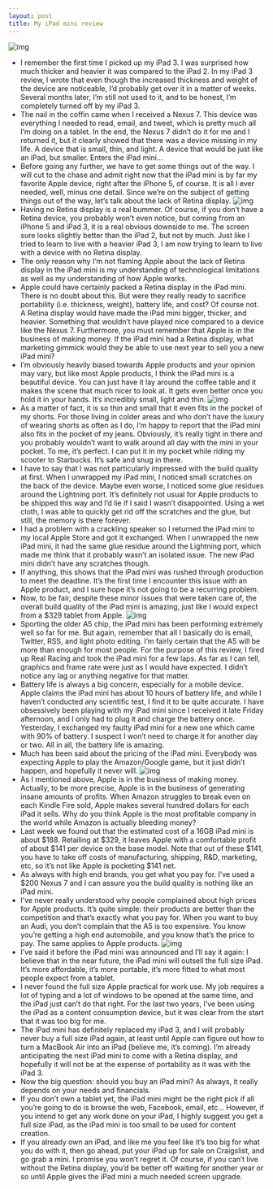 ```yaml
---
layout: post
title: My iPad mini review
---
```

![img](http://media.idownloadblog.com/wp-content/uploads/2012/11/iPad-mini-box.jpg)
* I remember the first time I picked up my iPad 3. I was surprised how much thicker and heavier it was compared to the iPad 2. In my iPad 3 review, I wrote that even though the increased thickness and weight of the device are noticeable, I’d probably get over it in a matter of weeks. Several months later, I’m still not used to it, and to be honest, I’m completely turned off by my iPad 3.
* The nail in the coffin came when I received a Nexus 7. This device was everything I needed to read, email, and tweet, which is pretty much all I’m doing on a tablet. In the end, the Nexus 7 didn’t do it for me and I returned it, but it clearly showed that there was a device missing in my life. A device that is small, thin, and light. A device that would be just like an iPad, but smaller. Enters the iPad mini…
* Before going any further, we have to get some things out of the way. I will cut to the chase and admit right now that the iPad mini is by far my favorite Apple device, right after the iPhone 5, of course. It is all I ever needed, well, minus one detail. Since we’re on the subject of getting things out of the way, let’s talk about the lack of Retina display.
![img](http://media.idownloadblog.com/wp-content/uploads/2012/10/iPad-mini-flat-finger.jpg)
* Having no Retina display is a real bummer. Of course, if you don’t have a Retina device, you probably won’t even notice, but coming from an iPhone 5 and iPad 3, it is a real obvious downside to me. The screen sure looks slightly better than the iPad 2, but not by much. Just like I tried to learn to live with a heavier iPad 3, I am now trying to learn to live with a device with no Retina display.
* The only reason why I’m not flaming Apple about the lack of Retina display in the iPad mini is my understanding of technological limitations as well as my understanding of how Apple works.
* Apple could have certainly packed a Retina display in the iPad mini. There is no doubt about this. But were they really ready to sacrifice portability (i.e. thickness, weight), battery life, and cost? Of course not. A Retina display would have made the iPad mini bigger, thicker, and heavier. Something that wouldn’t have played nice compared to a device like the Nexus 7. Furthermore, you must remember that Apple is in the business of making money. If the iPad mini had a Retina display, what marketing gimmick would they be able to use next year to sell you a new iPad mini?
* I’m obviously heavily biased towards Apple products and your opinion may vary, but like most Apple products, I think the iPad mini is a beautiful device. You can just have it lay around the coffee table and it makes the scene that much nicer to look at. It gets even better once you hold it in your hands. It’s incredibly small, light and thin.
![img](http://media.idownloadblog.com/wp-content/uploads/2012/10/iPad-mini-front-white-hand.jpg)
* As a matter of fact, it is so thin and small that it even fits in the pocket of my shorts. For those living in colder areas and who don’t have the luxury of wearing shorts as often as I do, I’m happy to report that the iPad mini also fits in the pocket of my jeans. Obviously, it’s really tight in there and you probably wouldn’t want to walk around all day with the mini in your pocket. To me, it’s perfect. I can put it in my pocket while riding my scooter to Starbucks. It’s safe and snug in there.
* I have to say that I was not particularly impressed with the build quality at first. When I unwrapped my iPad mini, I noticed small scratches on the back of the device. Maybe even worse, I noticed some glue residues around the Lightning port. It’s definitely not usual for Apple products to be shipped this way and I’d lie if I said I wasn’t disappointed. Using a wet cloth, I was able to quickly get rid off the scratches and the glue, but still, the memory is there forever.
* I had a problem with a crackling speaker so I returned the iPad mini to my local Apple Store and got it exchanged. When I unwrapped the new iPad mini, it had the same glue residue around the Lightning port, which made me think that it probably wasn’t an isolated issue. The new iPad mini didn’t have any scratches though.
* If anything, this shows that the iPad mini was rushed through production to meet the deadline. It’s the first time I encounter this issue with an Apple product, and I sure hope it’s not going to be a recurring problem.
* Now, to be fair, despite these minor issues that were taken care of, the overall build quality of the iPad mini is amazing, just like I would expect from a $329 tablet from Apple.
![img](http://media.idownloadblog.com/wp-content/uploads/2012/10/iPad-mini-performance-e1352311573468.png)
* Sporting the older A5 chip, the iPad mini has been performing extremely well so far for me. But again, remember that all I basically do is email, Twitter, RSS, and light photo editing. I’m fairly certain that the A5 will be more than enough for most people. For the purpose of this review, I fired up Real Racing and took the iPad mini for a few laps. As far as I can tell, graphics and frame rate were just as I would have expected. I didn’t notice any lag or anything negative for that matter.
* Battery life is always a big concern, especially for a mobile device. Apple claims the iPad mini has about 10 hours of battery life, and while I haven’t conducted any scientific test, I find it to be quite accurate. I have obsessively been playing with my iPad mini since I received it late Friday afternoon, and I only had to plug it and charge the battery once. Yesterday, I exchanged my faulty iPad mini for a new one which came with 90% of battery. I suspect I won’t need to charge it for another day or two. All in all, the battery life is amazing.
* Much has been said about the pricing of the iPad mini. Everybody was expecting Apple to play the Amazon/Google game, but it just didn’t happen, and hopefully it never will.
![img](http://media.idownloadblog.com/wp-content/uploads/2012/10/iPad-mini-front-white-cover-half-open.jpg)
* As I mentioned above, Apple is in the business of making money. Actually, to be more precise, Apple is in the business of generating insane amounts of profits. When Amazon struggles to break even on each Kindle Fire sold, Apple makes several hundred dollars for each iPad it sells. Why do you think Apple is the most profitable company in the world while Amazon is actually bleeding money?
* Last week we found out that the estimated cost of a 16GB iPad mini is about $188. Retailing at $329, it leaves Apple with a comfortable profit of about $141 per device on the base model. Note that out of these $141, you have to take off costs of manufacturing, shipping, R&D, marketing, etc, so it’s not like Apple is pocketing $141 net.
* As always with high end brands, you get what you pay for. I’ve used a $200 Nexus 7 and I can assure you the build quality is nothing like an iPad mini.
* I’ve never really understood why people complained about high prices for Apple products. It’s quite simple: their products are better than the competition and that’s exactly what you pay for. When you want to buy an Audi, you don’t complain that the A5 is too expensive. You know you’re getting a high end automobile, and you know that’s the price to pay. The same applies to Apple products.
![img](http://media.idownloadblog.com/wp-content/uploads/2012/10/iPad-mini-every-inch-an-iPad.jpg)
* I’ve said it before the iPad mini was announced and I’ll say it again: I believe that in the near future, the iPad mini will outsell the full size iPad. It’s more affordable, it’s more portable, it’s more fitted to what most people expect from a tablet.
* I never found the full size Apple practical for work use. My job requires a lot of typing and a lot of windows to be opened at the same time, and the iPad just can’t do that right. For the last two years, I’ve been using the iPad as a content consumption device, but it was clear from the start that it was too big for me.
* The iPad mini has definitely replaced my iPad 3, and I will probably never buy a full size iPad again, at least until Apple can figure out how to turn a MacBook Air into an iPad (believe me, it’s coming). I’m already anticipating the next iPad mini to come with a Retina display, and hopefully it will not be at the expense of portability as it was with the iPad 3.
* Now the big question: should you buy an iPad mini? As always, it really depends on your needs and financials.
* If you don’t own a tablet yet, the iPad mini might be the right pick if all you’re going to do is browse the web, Facebook, email, etc… However, if you intend to get any work done on your iPad, I highly suggest you get a full size iPad, as the iPad mini is too small to be used for content creation.
* If you already own an iPad, and like me you feel like it’s too big for what you do with it, then go ahead, put your iPad up for sale on Craigslist, and go grab a mini. I promise you won’t regret it. Of course, if you can’t live without the Retina display, you’d be better off waiting for another year or so until Apple gives the iPad mini a much needed screen upgrade.

